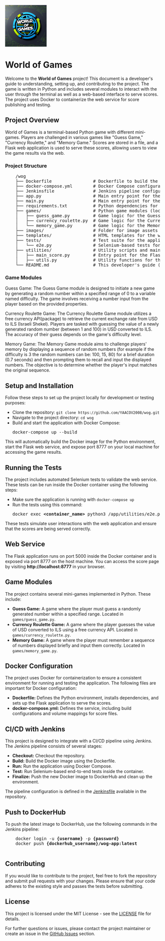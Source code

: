 <!DOCTYPE html>
<html lang="en">
<a href="https://github.com/YAACOV2008/wog">
  <img src="./images/logo-main.png" alt="Logo" height="135px" style="max-width: 100%;">
</a>
<br/>

<body>
<h1> World of Games </h1>
<p>Welcome to the <strong>World of Games</strong> project! This document is a developer's guide to understanding, setting up, and contributing to the project. The game is written in Python and includes several modules to interact with the user through the terminal as well as a web-based interface to serve scores. The project uses Docker to containerize the web service for score publishing and testing.</p>
<h2>Project Overview</h2>
    <p>World of Games is a terminal-based Python game with different mini-games. Players are challenged in various games like "Guess Game," "Currency Roulette," and "Memory Game." Scores are stored in a file, and a Flask web application is used to serve these scores, allowing users to view the game results via the web.</p>

<h3>Project Structure</h3>

<pre>
    /wog
    ├── Dockerfile                # Dockerfile to build the Python environment and web service
    ├── docker-compose.yml        # Docker Compose configuration for the application
    ├── Jenkinsfile               # Jenkins pipeline configuration file
    ├── app.py                    # Main entry point for the game logic (called by main.py)
    ├── main.py                   # Main entry point for the welcome screen and initiates the game (calls app.py)
    ├── requirements.txt          # Python dependencies for the application
    ├── games/                    # Python game modules (located here)
    │   ├── guess_game.py         # Game logic for the Guess Game
    │   ├── currency_roulette.py  # Game logic for the Currency Roulette game
    │   └── memory_game.py        # Game logic for the Memory game
    ├── images/                   # Folder for image assets (e.g., logos)
    ├── templates/                # HTML templates for the web service
    ├── tests/                    # Test suite for the application
    │   └── e2e.py                # Selenium-based tests for the web service
    ├── utilities/                # Utility scripts and main game logic
    │   ├── main_score.py         # Entry point for the Flask web service
    │   ├── utils.py              # Utility functions for the game logic
    └── README.md                 # This developer's guide (Markdown format)
</pre>

<h3>Game Modules </h3>

Guess Game:
The Guess Game module is designed to initiate a new game by generating a random number
within a specified range of 0 to a variable named difficulty. The game involves receiving a number
input from the player based on the provided properties.

Currency Roulette Game:
The Currency Roulette Game module utilizes a free currency API(package) to retrieve the current
exchange rate from USD to ILS (Israeli Shekel). Players are tasked with guessing the value of a newly
generated random number (between 1 and 100) in USD converted to ILS. The accuracy of their guess
depends on the game's difficulty level.

Memory Game:
The Memory Game module aims to challenge players' memory by displaying a sequence of
random numbers (for example if the difficulty is 3 the random numbers can be: 100, 15, 80) for a
brief duration (0.7 seconds) and then prompting them to recall and input the displayed numbers.
The objective is to determine whether the player's input matches the original sequence.

<h2>Setup and Installation</h2>
    <p>Follow these steps to set up the project locally for development or testing purposes:</p>
    <ul>
        <li>Clone the repository: <code>git clone https://github.com/YAACOV2008/wog.git</code></li>
        <li>Navigate to the project directory: <code>cd wog</code></li>
        <li>Build and start the application with Docker Compose:
            <pre>docker-compose up --build</pre>
        </li>
    </ul>
    <p>This will automatically build the Docker image for the Python environment, start the Flask web service, and expose port 8777 on your local machine for accessing the game results.</p>

<h2>Running the Tests</h2>
    <p>The project includes automated Selenium tests to validate the web service. These tests can be run inside the Docker container using the following steps:</p>
    <ul>
        <li>Make sure the application is running with <code>docker-compose up</code></li>
        <li>Run the tests using this command:
            <pre>docker exec <strong>&lt;container_name&gt;</strong> python3 /app/utilities/e2e.py</pre>
        </li>
    </ul>
    <p>These tests simulate user interactions with the web application and ensure that the scores are being served correctly.</p>

<h2>Web Service</h2>
    <p>The Flask application runs on port 5000 inside the Docker container and is exposed via port 8777 on the host machine. You can access the score page by visiting <strong>http://localhost:8777</strong> in your browser.</p>

<h2>Game Modules</h2>
    <p>The project contains several mini-games implemented in Python. These include:</p>
    <ul>
        <li><strong>Guess Game:</strong> A game where the player must guess a randomly generated number within a specified range. Located in <code>games/guess_game.py</code>.</li>
        <li><strong>Currency Roulette Game:</strong> A game where the player guesses the value of USD converted to ILS using a free currency API. Located in <code>games/currency_roulette.py</code>.</li>
        <li><strong>Memory Game:</strong> A game where the player must remember a sequence of numbers displayed briefly and input them correctly. Located in <code>games/memory_game.py</code>.</li>
    </ul>

<h2>Docker Configuration</h2>
    <p>The project uses Docker for containerization to ensure a consistent environment for running and testing the application. The following files are important for Docker configuration:</p>
    <ul>
        <li><strong>Dockerfile:</strong> Defines the Python environment, installs dependencies, and sets up the Flask application to serve the scores.</li>
        <li><strong>docker-compose.yml:</strong> Defines the service, including build configurations and volume mappings for score files.</li>
    </ul>

<h2>CI/CD with Jenkins</h2>
    <p>This project is designed to integrate with a CI/CD pipeline using Jenkins. The Jenkins pipeline consists of several stages:</p>
    <ul>
        <li><strong>Checkout:</strong> Checkout the repository.</li>
        <li><strong>Build:</strong> Build the Docker image using the Dockerfile.</li>
        <li><strong>Run:</strong> Run the application using Docker Compose.</li>
        <li><strong>Test:</strong> Run Selenium-based end-to-end tests inside the container.</li>
        <li><strong>Finalize:</strong> Push the new Docker image to DockerHub and clean up the environment.</li>
    </ul>
<p>The pipeline configuration is defined in the <a href="https://github.com/YAACOV2008/wog/blob/master/Jenkinsfile" target="_blank">Jenkinsfile</a> available in the repository.</p>

<h2>Push to DockerHub</h2>
    <p>To push the latest image to DockerHub, use the following commands in the Jenkins pipeline:</p>
    <pre>
    docker login -u <strong>{username}</strong> -p <strong>{password}</strong>
    docker push <strong>{dockerhub_username}/wog-app:latest</strong>
    </pre>

<h2>Contributing</h2>
    <p>If you would like to contribute to the project, feel free to fork the repository and submit pull requests with your changes. Please ensure that your code adheres to the existing style and passes the tests before submitting.</p>

<h2>License</h2>
    <p>This project is licensed under the MIT License - see the <a href="https://opensource.org/licenses/MIT" target="_blank">LICENSE</a> file for details.</p>

<footer>
        <p>For further questions or issues, please contact the project maintainer or create an issue in the <a href="https://github.com/YAACOV2008/wog/issues" target="_blank">GitHub Issues</a> section.</p>
    </footer>
</body>
</html>
